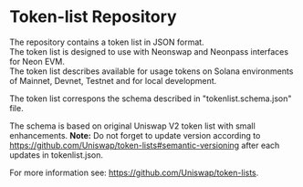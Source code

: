 # Token-list Repository

The repository contains a token list in JSON format.  
The token list is designed to use with Neonswap and Neonpass interfaces for Neon EVM.  
The token list describes available for usage tokens on Solana environments of Mainnet, Devnet, Testnet and for local development.  

The token list correspons the schema described in "tokenlist.schema.json" file.

The schema is based on original Uniswap V2 token list with small enhancements.
**Note:** Do not forget to update version according to https://github.com/Uniswap/token-lists#semantic-versioning
after each updates in tokenlist.json.

For more information see: https://github.com/Uniswap/token-lists.
